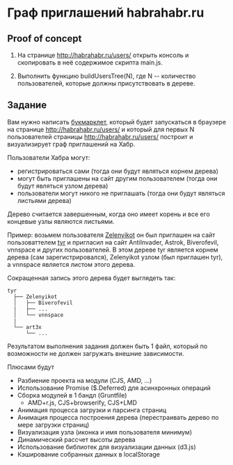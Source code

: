 # Граф приглашений habrahabr.ru

## Proof of concept

1. На странице http://habrahabr.ru/users/ открыть консоль и скопировать в неё содержимое скрипта main.js.

2. Выполнить функцию buildUsersTree(N), где N -- количество пользователей, которые должны присутствовать в дереве.

## Задание

Вам нужно написать [букмарклет](http://ru.wikipedia.org/wiki/Букмарклет), который будет запускаться в браузере на странице http://habrahabr.ru/users/ и который для первых N пользователей страницы http://habrahabr.ru/users/ построит и визуализирует граф приглашений на Хабр. 

Пользователи Хабра могут:
 - регистрироваться сами (тогда они будут являться корнем дерева) 
 - могут быть приглашены на сайт другим пользователем (тогда они будут являться узлом дерева)
 - пользователи могут никого не приглашать (тогда они будут являться листьями дерева)

Дерево считается завершенным, когда оно имеет корень и все его концевые узлы являются листьями.

Пример: возьмем пользователя [Zelenyikot](http://habrahabr.ru/users/Zelenyikot/) он был приглашен на сайт пользоваттелем [tyr](http://habrahabr.ru/users/tyr/) и пригласил на сайт AntiInvader, Astrok, Biverofevil, vnnspace и других пользователей. В этом дереве tyr является корнем дерева (сам зарегистрировался), Zelenyikot узлом (был приглашен tyr), а vnnspace является листом этого дерева.

Сокращенная запись этого дерева будет выглядеть так:

```
tyr
  ├── Zelenyikot
  │   ├── Biverofevil
  |   ├── ...
  │   └── vnnspace
  |
  └── art3x
      └── ...
```

Результатом выполнения задания должен быть 1 файл, который по возможности не должен загружать внешние зависимости.

Плюсами будут
 - Разбиение проекта на модули (CJS, AMD, ...)
 - Использование Promise ($.Deferred) для асинхронных операций
 - Сборка модулей в 1 бандл (Gruntfile)
   - AMD+r.js, CJS+browserify, CJS+LMD
 - Анимация процесса загрузки и парсинга страниц
 - Анимация процесса построения дерева (перестраивать дерево по мере загрузки страниц)
 - Визуализация узла (иконка и имя пользователя минимум)
 - Динамический рассчет высоты дерева
 - Использование библиотек для визуализации данных (d3.js)
 - Кэширование собранных данных в localStorage
